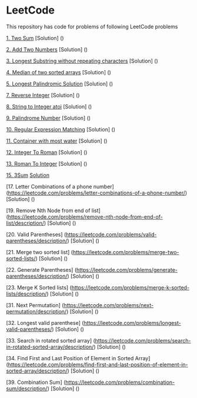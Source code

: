 # LeetCode
This repository has code for problems of following LeetCode problems

[1. Two Sum](https://leetcode.com/problems/two-sum/description/) [Solution] ()

[2. Add Two Numbers](https://leetcode.com/problems/add-two-numbers/description/) [Solution] ()

[3. Longest Substring without repeating characters](https://leetcode.com/problems/longest-substring-without-repeating-characters/description/) [Solution] ()

[4. Median of two sorted arrays](https://leetcode.com/problems/median-of-two-sorted-arrays/description/) [Solution] ()

[5. Longest Palindromic Solution](https://leetcode.com/problems/longest-palindromic-substring/description/) [Solution] ()

[7. Reverse Integer](https://leetcode.com/problems/reverse-integer/description/) [Solution] ()

[8. String to Integer atoi](https://leetcode.com/problems/string-to-integer-atoi/description/) [Solution] ()

[9. Palindrome Number](https://leetcode.com/problems/palindrome-number/description/) [Solution] ()

[10. Regular Expression Matching](https://leetcode.com/problems/regular-expression-matching/description/) [Solution] ()

[11. Container with most water](https://leetcode.com/problems/container-with-most-water/) [Solution] ()

[12. Integer To Roman](https://leetcode.com/problems/integer-to-roman/description/) [Solution] ()

[13. Roman To Integer](https://leetcode.com/problems/roman-to-integer/description/) [Solution] ()

[15. 3Sum](https://leetcode.com/problems/3sum/description/) [Solution]()

[17. Letter Combinations of a phone number] (https://leetcode.com/problems/letter-combinations-of-a-phone-number/) [Solution] ()

[19. Remove Nth Node from end of list] (https://leetcode.com/problems/remove-nth-node-from-end-of-list/description/) [Solution] ()

[20. Valid Parentheses] (https://leetcode.com/problems/valid-parentheses/description/) [Solution] ()

[21. Merge two sorted list] (https://leetcode.com/problems/merge-two-sorted-lists/) [Solution] ()

[22. Generate Parentheses] (https://leetcode.com/problems/generate-parentheses/description/) [Solution] ()

[23. Merge K Sorted lists] (https://leetcode.com/problems/merge-k-sorted-lists/description/) [Solution] ()

[31. Next Permutation] (https://leetcode.com/problems/next-permutation/description/) [Solution] ()

[32. Longest valid parenthese] (https://leetcode.com/problems/longest-valid-parentheses/) [Solution] ()

[33. Search in rotated sorted array] (https://leetcode.com/problems/search-in-rotated-sorted-array/description/) [Solution] ()

[34. Find First and Last Position of Element in Sorted Array] (https://leetcode.com/problems/find-first-and-last-position-of-element-in-sorted-array/description/) [Solution] ()

[39. Combination Sum] (https://leetcode.com/problems/combination-sum/description/) [Solution] ()
